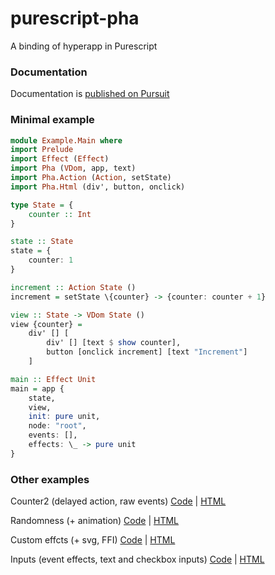 # purescript-pha
A binding of hyperapp in Purescript

### Documentation
Documentation is [published on Pursuit](https://pursuit.purescript.org/packages/purescript-pha)

### Minimal example
```purescript
module Example.Main where
import Prelude
import Effect (Effect)
import Pha (VDom, app, text)
import Pha.Action (Action, setState)
import Pha.Html (div', button, onclick)

type State = {
    counter :: Int
}

state :: State
state = {
    counter: 1
}

increment :: Action State ()
increment = setState \{counter} -> {counter: counter + 1}

view :: State -> VDom State ()
view {counter} = 
    div' [] [
        div' [] [text $ show counter],
        button [onclick increment] [text "Increment"]
    ]

main :: Effect Unit
main = app {
    state,
    view,
    init: pure unit,
    node: "root",
    events: [],
    effects: \_ -> pure unit
}
```

### Other examples

Counter2 (delayed action, raw events) [Code](https://github.com/gbagan/purescript-pha/blob/master/examples/Counter2.purs) | [HTML](http://htmlpreview.github.io/?https://github.com/gbagan/purescript-pha/blob/master/examples/dist/ex-counter2.html)

Randomness (+ animation) [Code](https://github.com/gbagan/purescript-pha/blob/master/examples/Random.purs) |  [HTML](http://htmlpreview.github.io/?https://github.com/gbagan/purescript-pha/blob/master/examples/dist/ex-random.html)

Custom effcts (+ svg, FFI) [Code](https://github.com/gbagan/purescript-pha/blob/master/examples/CustomEffect.purs) | [HTML](http://htmlpreview.github.io/?https://github.com/gbagan/purescript-pha/blob/master/examples/dist/ex-customeffect.html)

Inputs (event effects, text and checkbox inputs) [Code](https://github.com/gbagan/purescript-pha/blob/master/examples/Inputs.purs) | [HTML](http://htmlpreview.github.io/?https://github.com/gbagan/purescript-pha/blob/master/examples/dist/ex-inputs.html)
